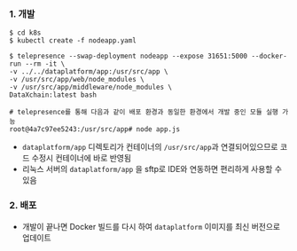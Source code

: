 ### 1. 개발

```
$ cd k8s
$ kubectl create -f nodeapp.yaml

$ telepresence --swap-deployment nodeapp --expose 31651:5000 --docker-run --rm -it \
-v ../../dataplatform/app:/usr/src/app \
-v /usr/src/app/web/node_modules \
-v /usr/src/app/middleware/node_modules \
DataXchain:latest bash

# telepresence를 통해 다음과 같이 배포 환경과 동일한 환경에서 개발 중인 모듈 실행 가능
root@4a7c97ee5243:/usr/src/app# node app.js
```

- `dataplatform/app` 디렉토리가 컨테이너의 `/usr/src/app`과 연결되어있으므로 코드 수정시 컨테이너에 바로 반영됨
- 리눅스 서버의 `dataplatform/app` 을 sftp로 IDE와 연동하면 편리하게 사용할 수 있음

### 2. 배포

- 개발이 끝나면 Docker 빌드를 다시 하여 `dataplatform` 이미지를 최신 버전으로 업데이트

